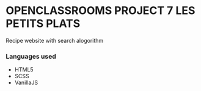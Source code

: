 # OPENCLASSROOMS PROJECT 7 LES PETITS PLATS

Recipe website with search alogorithm

### Languages used

- HTML5
- SCSS
- VanillaJS
